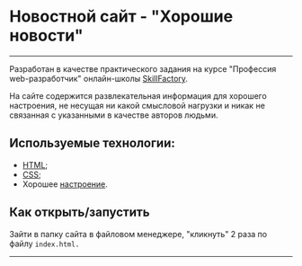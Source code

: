 # Новостной сайт - **"Хорошие новости"**
____

Разработан в качестве практического задания на курсе "Профессия web-разработчик" онлайн-школы [SkillFactory](https://skillfactory.ru).

На сайте содержится развлекательная информация для хорошего настроения, не несущая ни какой смысловой нагрузки и никак не связанная с указанными в качестве авторов людьми.

## Используемые технологии:
* [HTML](https://ru.wikipedia.org/wiki/HTML);
* [CSS](https://ru.wikipedia.org/wiki/CSS);
* Хорошее [настроение](https://ru.wikipedia.org/wiki/%D0%9D%D0%B0%D1%81%D1%82%D1%80%D0%BE%D0%B5%D0%BD%D0%B8%D0%B5).

## Как открыть/запустить

Зайти в папку сайта в файловом менеджере, "кликнуть" 2 раза по файлу `index.html.`
___